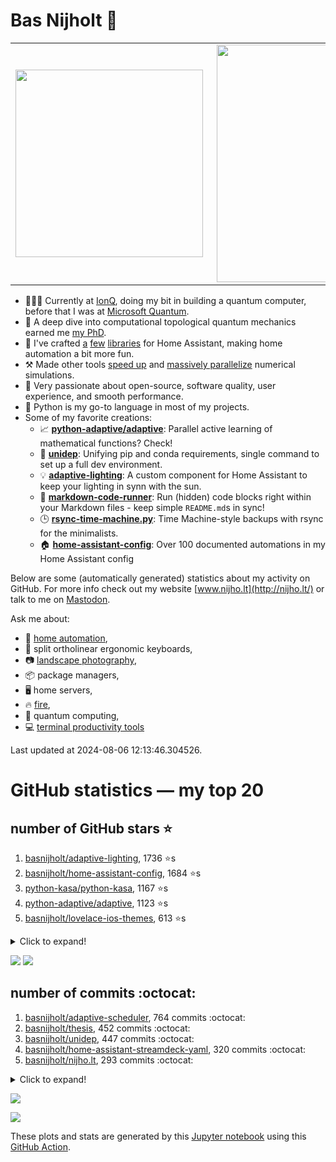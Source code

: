 # Bas Nijholt 👋

<center>
  <table>
    <tr>
        <td><img width="300px" align="left" src="https://github-readme-stats.vercel.app/api/top-langs/?username=basnijholt&hide=TeX,Jupyter%20Notebook&layout=compact&theme=radical" /></td>
        <td><img align='right' src="https://github-readme-stats.vercel.app/api?username=basnijholt&show_icons=true&theme=radical" width="380"></td>
    </tr>
  </table>
</center>

- 👷🏻‍♂️ Currently at [IonQ](https://ionq.com/), doing my bit in building a quantum computer, before that I was at [Microsoft Quantum](https://quantum.microsoft.com/).
- 🌟 A deep dive into computational topological quantum mechanics earned me [my PhD](https://github.com/basnijholt/thesis).
- 🎨 I've crafted [a](https://github.com/basnijholt/adaptive-lighting) [few](https://github.com/basnijholt/aiokef) [libraries](https://github.com/basnijholt/miflora) for Home Assistant, making home automation a bit more fun.
- ⚒️ Made other tools [speed up](https://github.com/python-adaptive/adaptive) and [massively parallelize](https://github.com/basnijholt/adaptive-scheduler) numerical simulations.
- 🏅 Very passionate about open-source, software quality, user experience, and smooth performance.
- 🐍 Python is my go-to language in most of my projects.
- Some of my favorite creations:
  - 📈 **[python-adaptive/adaptive](https://github.com/python-adaptive/adaptive/)**: Parallel active learning of mathematical functions? Check!
  - 🧬 **[unidep](https://github.com/basnijholt/unidep/)**: Unifying pip and conda requirements, single command to set up a full dev environment.
  - 💡 **[adaptive-lighting](https://github.com/basnijholt/adaptive-lighting/)**: A custom component for Home Assistant to keep your lighting in synn with the sun.
  - 📝 **[markdown-code-runner](https://github.com/basnijholt/markdown-code-runner/)**: Run (hidden) code blocks right within your Markdown files - keep simple `README.md`s in sync!
  - 🕒 **[rsync-time-machine.py](https://github.com/basnijholt/rsync-time-machine.py/)**: Time Machine-style backups with rsync for the minimalists.
  - 🏠 **[home-assistant-config](https://github.com/basnijholt/home-assistant-config/)**: Over 100 documented automations in my Home Assistant config

Below are some (automatically generated) statistics about my activity on GitHub.
For more info check out my website [www.nijho.lt](http://nijho.lt/) or talk to me on <a rel="me" href="https://fosstodon.org/@basnijholt">Mastodon</a>.

Ask me about:

- 🏡 [home automation](https://github.com/basnijholt/home-assistant-config/),
- 🎹 split ortholinear ergonomic keyboards,
- 📷 [landscape photography](https://www.instagram.com/bnijholt),
- 📦 package managers,
- 🖥️ home servers,
- 🔥 [fire](https://wenfire.nijho.lt/),
- 🧠 quantum computing,
- 💻 [terminal productivity tools](https://www.nijho.lt/post/terminal-ninja/)

Last updated at 2024-08-06 12:13:46.304526.

# GitHub statistics — my top 20

## number of GitHub stars ⭐️

1. [basnijholt/adaptive-lighting](https://github.com/basnijholt/adaptive-lighting/), 1736 ⭐️s
2. [basnijholt/home-assistant-config](https://github.com/basnijholt/home-assistant-config/), 1684 ⭐️s
3. [python-kasa/python-kasa](https://github.com/python-kasa/python-kasa/), 1167 ⭐️s
4. [python-adaptive/adaptive](https://github.com/python-adaptive/adaptive/), 1123 ⭐️s
5. [basnijholt/lovelace-ios-themes](https://github.com/basnijholt/lovelace-ios-themes/), 613 ⭐️s
<details><summary>Click to expand!</summary>

6. [basnijholt/lovelace-ios-dark-mode-theme](https://github.com/basnijholt/lovelace-ios-dark-mode-theme/), 450 ⭐️s
7. [basnijholt/rsync-time-machine.py](https://github.com/basnijholt/rsync-time-machine.py/), 371 ⭐️s
8. [basnijholt/miflora](https://github.com/basnijholt/miflora/), 363 ⭐️s
9. [topocm/topocm_content](https://github.com/topocm/topocm_content/), 272 ⭐️s
10. [basnijholt/home-assistant-streamdeck-yaml](https://github.com/basnijholt/home-assistant-streamdeck-yaml/), 218 ⭐️s
11. [basnijholt/unidep](https://github.com/basnijholt/unidep/), 217 ⭐️s
12. [basnijholt/home-assistant-macbook-touch-bar](https://github.com/basnijholt/home-assistant-macbook-touch-bar/), 93 ⭐️s
13. [basnijholt/markdown-code-runner](https://github.com/basnijholt/markdown-code-runner/), 87 ⭐️s
14. [kwant-project/kwant](https://github.com/kwant-project/kwant/), 86 ⭐️s
15. [basnijholt/home-assistant-streamdeck-yaml-addon](https://github.com/basnijholt/home-assistant-streamdeck-yaml-addon/), 68 ⭐️s
16. [basnijholt/aiokef](https://github.com/basnijholt/aiokef/), 38 ⭐️s
17. [basnijholt/thesis-cover](https://github.com/basnijholt/thesis-cover/), 34 ⭐️s
18. [basnijholt/adaptive-scheduler](https://github.com/basnijholt/adaptive-scheduler/), 26 ⭐️s
19. [basnijholt/instacron](https://github.com/basnijholt/instacron/), 20 ⭐️s
20. [kwant-project/kwant-tutorial-2016](https://github.com/kwant-project/kwant-tutorial-2016/), 19 ⭐️s

</details>

![](https://github.com/basnijholt/basnijholt/raw/main/stars_over_time.png)
![](https://github.com/basnijholt/basnijholt/raw/main/stars_over_time_per_repo.png)

## number of commits :octocat:

1. [basnijholt/adaptive-scheduler](https://github.com/basnijholt/adaptive-scheduler/), 764 commits :octocat:
2. [basnijholt/thesis](https://github.com/basnijholt/thesis/), 452 commits :octocat:
3. [basnijholt/unidep](https://github.com/basnijholt/unidep/), 447 commits :octocat:
4. [basnijholt/home-assistant-streamdeck-yaml](https://github.com/basnijholt/home-assistant-streamdeck-yaml/), 320 commits :octocat:
5. [basnijholt/nijho.lt](https://github.com/basnijholt/nijho.lt/), 293 commits :octocat:
<details><summary>Click to expand!</summary>

6. [basnijholt/supercurrent-majorana-nanowire](https://github.com/basnijholt/supercurrent-majorana-nanowire/), 282 commits :octocat:
7. [conda-forge/staged-recipes](https://github.com/conda-forge/staged-recipes/), 279 commits :octocat:
8. [basnijholt/net-worth-tracker](https://github.com/basnijholt/net-worth-tracker/), 228 commits :octocat:
9. [home-assistant/core](https://github.com/home-assistant/core/), 192 commits :octocat:
10. [basnijholt/spin-orbit-nanowires](https://github.com/basnijholt/spin-orbit-nanowires/), 191 commits :octocat:
11. [basnijholt/media_player.kef](https://github.com/basnijholt/media_player.kef/), 157 commits :octocat:
12. [microsoft/Qcodes](https://github.com/microsoft/Qcodes/), 109 commits :octocat:
13. [basnijholt/basnijholt](https://github.com/basnijholt/basnijholt/), 86 commits :octocat:
14. [basnijholt/lovelace-ios-dark-mode-theme](https://github.com/basnijholt/lovelace-ios-dark-mode-theme/), 80 commits :octocat:
15. [basnijholt/home-assistant-macbook-touch-bar](https://github.com/basnijholt/home-assistant-macbook-touch-bar/), 69 commits :octocat:
16. [basnijholt/pfapack](https://github.com/basnijholt/pfapack/), 67 commits :octocat:
17. [conda-forge/kwant-feedstock](https://github.com/conda-forge/kwant-feedstock/), 65 commits :octocat:
18. [basnijholt/addon-otmonitor](https://github.com/basnijholt/addon-otmonitor/), 59 commits :octocat:
19. [conda-forge/metis-feedstock](https://github.com/conda-forge/metis-feedstock/), 53 commits :octocat:
20. [AppDaemon/appdaemon](https://github.com/AppDaemon/appdaemon/), 52 commits :octocat:

</details>

![](https://github.com/basnijholt/basnijholt/raw/main/commits_per_hour.png)

![](https://github.com/basnijholt/basnijholt/raw/main/commits_per_weekday.png)


These plots and stats are generated by this [Jupyter notebook](./update-readme.ipynb) using this [GitHub Action](.github/workflows/run-notebook.yml).